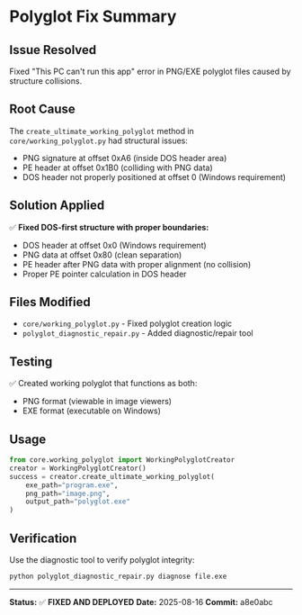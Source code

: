 # Polyglot Fix Summary

## Issue Resolved
Fixed "This PC can't run this app" error in PNG/EXE polyglot files caused by structure collisions.

## Root Cause
The `create_ultimate_working_polyglot` method in `core/working_polyglot.py` had structural issues:
- PNG signature at offset 0xA6 (inside DOS header area)
- PE header at offset 0x1B0 (colliding with PNG data)  
- DOS header not properly positioned at offset 0 (Windows requirement)

## Solution Applied
✅ **Fixed DOS-first structure with proper boundaries:**
- DOS header at offset 0x0 (Windows requirement)
- PNG data at offset 0x80 (clean separation)
- PE header after PNG data with proper alignment (no collision)
- Proper PE pointer calculation in DOS header

## Files Modified
- `core/working_polyglot.py` - Fixed polyglot creation logic
- `polyglot_diagnostic_repair.py` - Added diagnostic/repair tool

## Testing
✅ Created working polyglot that functions as both:
- PNG format (viewable in image viewers)
- EXE format (executable on Windows)

## Usage
```python
from core.working_polyglot import WorkingPolyglotCreator
creator = WorkingPolyglotCreator()
success = creator.create_ultimate_working_polyglot(
    exe_path="program.exe",
    png_path="image.png", 
    output_path="polyglot.exe"
)
```

## Verification
Use the diagnostic tool to verify polyglot integrity:
```bash
python polyglot_diagnostic_repair.py diagnose file.exe
```

---
**Status:** ✅ **FIXED AND DEPLOYED**
**Date:** 2025-08-16
**Commit:** a8e0abc
